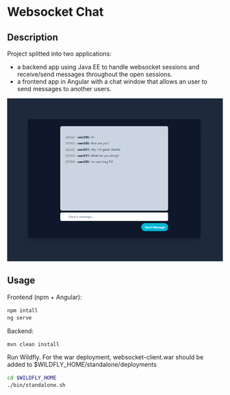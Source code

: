 # Websocket Chat

## Description
Project splitted into two applications: 
* a backend app using Java EE to handle websocket sessions and receive/send messages throughout the open sessions.
* a frontend app in Angular with a chat window that allows an user to send messages to another users. 


<img src="frontend/src/assets/img/websocket.PNG" alt="drawing" style="width:700px;margin-left:auto;margin-right:auto"/>

## Usage

Frontend (npm + Angular):

```typescript
npm intall
ng serve
```

Backend:

```bash
mvn clean install
```

Run Wildfly. For the war deployment, websocket-client.war should be added to $WILDFLY_HOME/standalone/deployments

```bash
cd $WILDFLY_HOME
./bin/standalone.sh 
```
